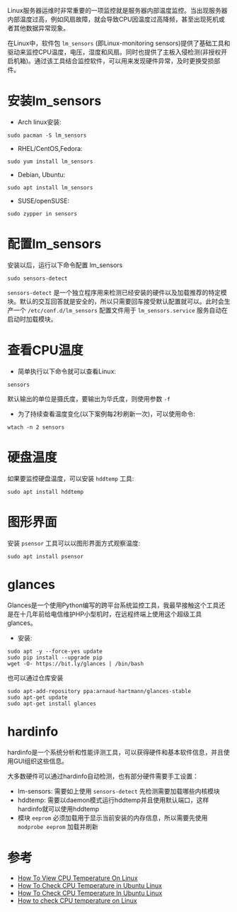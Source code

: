 Linux服务器运维时非常重要的一项监控就是服务器内部温度监控。当出现服务器内部温度过高，例如风扇故障，就会导致CPU因温度过高降频，甚至出现死机或者其他数据异常现象。

在Linux中，软件包 `lm_sensors` (即Linux-monitoring sensors)提供了基础工具和驱动来监控CPU温度，电压，湿度和风扇。同时也提供了主板入侵检测(非授权开启机箱)。通过该工具结合监控软件，可以用来发现硬件异常，及时更换受损部件。

# 安装lm_sensors

- Arch linux安装:

```
sudo pacman -S lm_sensors
```

- RHEL/CentOS,Fedora:

```
sudo yum install lm_sensors
```

- Debian, Ubuntu:

```
sudo apt install lm_sensors
```

- SUSE/openSUSE:

```
sudo zypper in sensors
```

# 配置lm_sensors

安装以后，运行以下命令配置 lm_sensors

```
sudo sensors-detect
```

`sensors-detect` 是一个独立程序用来检测已经安装的硬件以及加载推荐的特定模块。默认的交互回答就是安全的，所以只需要回车接受默认配置就可以。此时会生产一个 `/etc/conf.d/lm_sensors` 配置文件用于 `lm_sensors.service` 服务自动在启动时加载模块。

# 查看CPU温度

- 简单执行以下命令就可以查看Linux:

```
sensors
```

默认输出的单位是摄氏度，要输出为华氏度，则使用参数 `-f`

- 为了持续查看温度变化(以下案例每2秒刷新一次)，可以使用命令:

```
wtach -n 2 sensors
```

# 硬盘温度

如果要监控硬盘温度，可以安装 `hddtemp` 工具:

```
sudo apt install hddtemp
```

# 图形界面

安装 `psensor` 工具可以以图形界面方式观察温度:

```
sudo apt install psensor
```

# glances

Glances是一个使用Python编写的跨平台系统监控工具，我最早接触这个工具还是在十几年前给电信维护HP小型机时，在远程终端上使用这个超级工具glances。

- 安装:

```
sudo apt -y --force-yes update
sudo pip install --upgrade pip
wget -O- https://bit.ly/glances | /bin/bash
```

也可以通过仓库安装

```
sudo apt-add-repository ppa:arnaud-hartmann/glances-stable
sudo apt-get update
sudo apt-get install glances
```

# hardinfo

hardinfo是一个系统分析和性能评测工具，可以获得硬件和基本软件信息，并且使用GUI组织这些信息。

大多数硬件可以通过hardinfo自动检测，也有部分硬件需要手工设置：

- lm-sensors: 需要如上使用 `sensors-detect` 先检测需要加载哪些内核模块
- hddtemp:  需要以daemon模式运行hddtemp并且使用默认端口，这样hardinfo就可以使用hddtemp
- 模块 `eeprom` 必须加载用于显示当前安装的内存信息，所以需要先使用 `modprobe eeprom` 加载并刷新

# 参考

- [How To View CPU Temperature On Linux](https://ostechnix.com/view-cpu-temperature-linux/)
- [How To Check CPU Temperature in Ubuntu Linux](https://itsfoss.com/check-laptop-cpu-temperature-ubuntu/)
- [How To Check CPU Temperature In Ubuntu Linux](https://sourcedigit.com/25105-check-cpu-temperature-ubuntu-linux/)
- [How to check CPU temperature on Linux](https://www.addictivetips.com/ubuntu-linux-tips/check-cpu-temperature-on-linux/)
